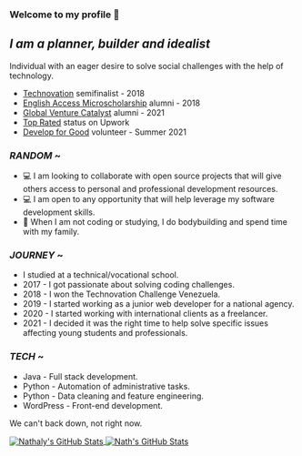### Welcome to my profile 👋

## _I am a planner, builder and idealist_

<!-- INTRO -->
Individual with an eager desire to  solve social challenges with the help of technology.

<!-- ACHIEVEMENTS -->

- [Technovation](https://technovationchallenge.org/) semifinalist - 2018
- [English Access Microscholarship](https://exchanges.state.gov/non-us/program/english-access-microscholarship-program) alumni - 2018
- [Global Venture Catalyst](globalventurecatalyst.org/) alumni - 2021
- [Top Rated](https://support.upwork.com/hc/en-us/articles/211068468-Top-Rated) status on Upwork
- [Develop for Good](https://www.developforgood.org/) volunteer - Summer 2021


### _RANDOM_ ~

<!-- RANDOM -->
- 💻 I am looking to collaborate with open source projects that will give others access to personal and professional development resources.
- 💻 I am open to any opportunity that will help leverage my software development skills. 
- 💪 When I am not coding or studying, I do bodybuilding and spend time with my family.

<!-- JOURNEY -->

### _JOURNEY_  ~

- I studied at a technical/vocational school.
- 2017 - I got passionate about solving coding challenges.
- 2018 - I won the Technovation Challenge Venezuela.
- 2019 - I started working as a junior web developer for a national agency.
- 2020 - I started working with international clients as a freelancer. 
- 2021 - I decided it was the right time to help solve specific issues affecting young students and professionals. 


<!-- TECH -->

### _TECH_  ~

- Java - Full stack development.
- Python - Automation of administrative tasks.
- Python - Data cleaning and feature engineering.
- WordPress - Front-end development. 

We can't back down, not right now. 

<!-- STATS -->

<a href="https://github.com/ahn-nath">
  <img align="center" src="https://github-readme-stats.vercel.app/api?username=ahn-nath&show_icons=true&line_height=27&count_private=true&title_color=ffffff&text_color=c9cacc&icon_color=107a94&bg_color=1d1f21" alt="Nathaly's GitHub Stats" />
</a>

<a href="https://github.com/ahn-nath">
  <img align="center" src="https://github-readme-streak-stats.herokuapp.com/?user=ahn-nath&theme=dark" alt="Nath's GitHub Stats" />
</a>

